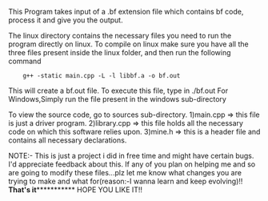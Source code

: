 This Program takes input of a .bf extension file which contains bf code, process it and give you the output.

The linux directory contains the necessary files you need to run the program directly on linux.
To compile on linux make sure you have all the three files present inside the linux folder, and then run the following command
		
		g++ -static main.cpp -L -l libbf.a -o bf.out
This will create a bf.out file.
To execute this file, type in 
		./bf.out
For Windows,Simply run the file present in the windows sub-directory

To view the source code, go to sources sub-directory.
	1)main.cpp => this file is just a driver program.
	2)library.cpp => this file holds all the necessary code on which this software relies upon.
	3)mine.h => this is a header file and contains all necessary declarations.

NOTE:-
This is just a project i did in free time and might have certain bugs.
I'd appreciate feedback about this. 
If any of you plan on helping me and so are going to modify these files...plz let me know what changes you are trying to make and what for(reason:-I wanna learn and keep evolving)!!
******************That's it*****************************
HOPE YOU LIKE IT!!